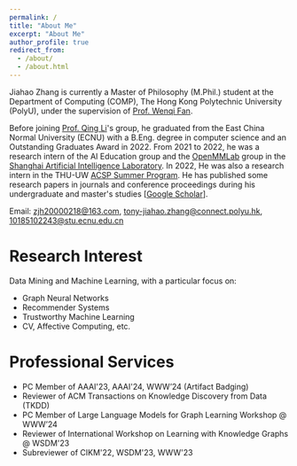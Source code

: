 ```yaml
---
permalink: /
title: "About Me"
excerpt: "About Me"
author_profile: true
redirect_from: 
  - /about/
  - /about.html
---
```


Jiahao Zhang is currently a Master of Philosophy (M.Phil.) student at the Department of Computing (COMP), The Hong Kong Polytechnic University (PolyU), under the supervision of [Prof. Wenqi Fan](https://wenqifan03.github.io/).

Before joining [Prof. Qing Li](https://www4.comp.polyu.edu.hk/~csqli/)'s group, he graduated from the East China Normal University (ECNU) with a B.Eng. degree in computer science and an Outstanding Graduates Award in 2022. From 2021 to 2022, he was a research intern of the AI Education group and the [OpenMMLab](https://openmmlab.com/) group in the [Shanghai Artificial Intelligence Laboratory](https://www.shlab.org.cn/). In 2022, He was also a research intern in the THU-UW [ACSP Summer Program](https://gixnetwork.org/community/outreach-programs/access-computing/). He has published some research papers in journals and conference proceedings during his undergraduate and master's studies [[Google Scholar](https://scholar.google.com.hk/citations?user=x-zjaj4AAAAJ)].

Email: zjh20000218@163.com, tony-jiahao.zhang@connect.polyu.hk, 10185102243@stu.ecnu.edu.cn


Research Interest
======
Data Mining and Machine Learning, with a particular focus on:
  - Graph Neural Networks
  - Recommender Systems
  - Trustworthy Machine Learning
  - CV, Affective Computing, etc.

Professional Services
======
- PC Member of AAAI'23, AAAI'24, WWW’24 (Artifact Badging)
- Reviewer of ACM Transactions on Knowledge Discovery from Data (TKDD)
- PC Member of Large Language Models for Graph Learning Workshop @ WWW’24
- Reviewer of International Workshop on Learning with Knowledge Graphs @ WSDM'23
- Subreviewer of CIKM'22, WSDM'23, WWW'23
